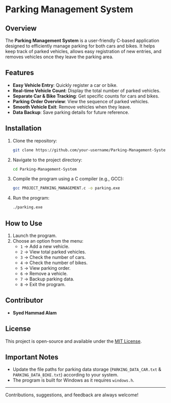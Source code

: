 # Parking Management System

## Overview
The **Parking Management System** is a user-friendly C-based application designed to efficiently manage parking for both cars and bikes. It helps keep track of parked vehicles, allows easy registration of new entries, and removes vehicles once they leave the parking area.

## Features
- **Easy Vehicle Entry**: Quickly register a car or bike.
- **Real-time Vehicle Count**: Display the total number of parked vehicles.
- **Separate Car & Bike Tracking**: Get specific counts for cars and bikes.
- **Parking Order Overview**: View the sequence of parked vehicles.
- **Smooth Vehicle Exit**: Remove vehicles when they leave.
- **Data Backup**: Save parking details for future reference.

## Installation
1. Clone the repository:
   ```sh
   git clone https://github.com/your-username/Parking-Management-System.git
   ```
2. Navigate to the project directory:
   ```sh
   cd Parking-Management-System
   ```
3. Compile the program using a C compiler (e.g., GCC):
   ```sh
   gcc PROJECT_PARKING_MANAGEMENT.c -o parking.exe
   ```
4. Run the program:
   ```sh
   ./parking.exe
   ```

## How to Use
1. Launch the program.
2. Choose an option from the menu:
   - `1` → Add a new vehicle.
   - `2` → View total parked vehicles.
   - `3` → Check the number of cars.
   - `4` → Check the number of bikes.
   - `5` → View parking order.
   - `6` → Remove a vehicle.
   - `7` → Backup parking data.
   - `8` → Exit the program.

## Contributor
- **Syed Hammad Alam**

## License
This project is open-source and available under the [MIT License](LICENSE).

## Important Notes
- Update the file paths for parking data storage (`PARKING_DATA_CAR.txt` & `PARKING_DATA_BIKE.txt`) according to your system.
- The program is built for Windows as it requires `windows.h`.

---
Contributions, suggestions, and feedback are always welcome!

